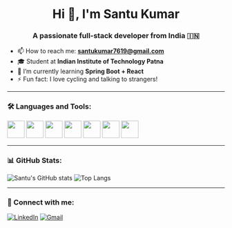 <h1 align="center">Hi 👋, I'm Santu Kumar</h1>
<h3 align="center">A passionate full-stack developer from India 🇮🇳</h3>

- 📫 How to reach me: **santukumar7619@gmail.com**
- 🎓 Student at **Indian Institute of Technology Patna**
- 🌱 I’m currently learning **Spring Boot + React**
- ⚡ Fun fact: I love cycling and talking to strangers!

---

### 🛠️ Languages and Tools:
<p>
  <img src="https://cdn.jsdelivr.net/gh/devicons/devicon/icons/java/java-original.svg" width="40"/>
  <img src="https://cdn.jsdelivr.net/gh/devicons/devicon/icons/html5/html5-original.svg" width="40"/>
  <img src="https://cdn.jsdelivr.net/gh/devicons/devicon/icons/css3/css3-original.svg" width="40"/>
  <img src="https://cdn.jsdelivr.net/gh/devicons/devicon/icons/javascript/javascript-original.svg" width="40"/>
  <img src="https://cdn.jsdelivr.net/gh/devicons/devicon/icons/mysql/mysql-original.svg" width="40"/>
  <img src="https://cdn.jsdelivr.net/gh/devicons/devicon/icons/spring/spring-original.svg" width="40"/>
  <img src="https://cdn.jsdelivr.net/gh/devicons/devicon/icons/react/react-original.svg" width="40"/>
</p>

---

### 📊 GitHub Stats:
![Santu's GitHub stats](https://github-readme-stats.vercel.app/api?username=Santu-kumar364&show_icons=true&theme=radical)
![Top Langs](https://github-readme-stats.vercel.app/api/top-langs/?username=Santu-kumar364&layout=compact&theme=radical)

---

### 🔗 Connect with me:
[![LinkedIn](https://img.shields.io/badge/LinkedIn-blue?style=flat&logo=linkedin)](https://www.linkedin.com/in/santu-kumar-72239231b/)
[![Gmail](https://img.shields.io/badge/Gmail-red?style=flat&logo=gmail)](mailto:santukumar7619@gmail.com)
